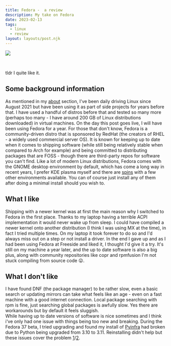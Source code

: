 ```yaml
---
title: Fedora -  a review
description: My take on Fedora
date: 2023-02-13
tags:
  - linux
  - review
layout: layouts/post.njk
---
```


![](https://www.fedoraproject.org/w/uploads/2/2d/Logo_fedoralogo.png) 

<br>

tldr I quite like it.

## Some background information

As mentioned in my [about](/about/) section, I've been daily driving Linux since August 2021 but have been using it as part of side projects for years before that. I have used a handful of distros before that and tested so many more (perhaps too many - I have around 200 GB of Linux distributions downloaded) in virtual machines. On the day this post goes live, I will have been using Fedora for a year. For those that don't know, Fedora is a community-driven distro that is sponsored by RedHat (the creators of RHEL - a widely used commercial server OS). It is known for keeping up to date when it comes to shipping software (while still being relatively stable when compared to Arch for example) and being committed to distributing packages that are FOSS - though there are third-party repos for software you can't find.  Like a lot of modern Linux distributions, Fedora comes with the GNOME desktop environment by default, which has come a long way in recent years, I prefer KDE plasma myself and there are [spins](https://spins.fedoraproject.org/) with a few other environments available. You can of course just install any of them after doing a minimal install should you wish to.

## What I like

Shipping with a newer kernel was at first the main reason why I switched to Fedora in the first place. Thanks to my laptop having a terrible ACPI implementation it would never wake up from sleep. I could have compiled a newer kernel onto another distribution (I think I was using MX at the time), in fact I tried multiple times. On my laptop it took forever to do so and I'd always miss out on a step or not install a driver. In the end I gave up and as I had been using Fedora at Freeside and liked it, I thought I'd give it a try. It's still on my machine a year later, and the up to date software is also a big plus, along with community repositories like copr and rpmfusion I'm not stuck compiling from source code 😛.

## What I don't like

I have found DNF (the package manager) to be rather slow, even a basic search or updating mirrors can take what feels like an age - even on a fast machine with a good internet connection.  Local package searching with rpm is fine, just searching global packages is awfully slow. Yes there are workarounds but by default it feels sluggish.  
While having up to date versions of software is nice sometimes and I think i've only had one issue with things being too new and breaking. During the Fedora 37 beta, I tried upgrading and found my install of [Pyinfra](https://pyinfra.com/) had broken due to Python being upgraded from 3.10 to 3.11. Reinstalling didn't help but these issues cover the problem [1](https://github.com/pypa/pipx/issues/791)/[2](https://github.com/pypa/pipx/issues/886).
